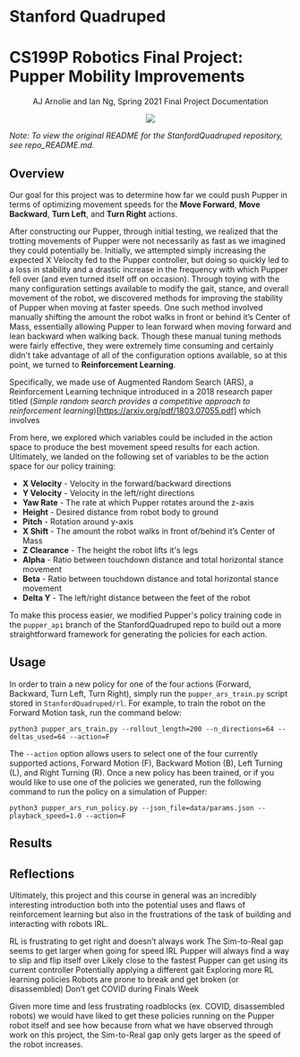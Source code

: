 # Stanford Quadruped

# CS199P Robotics Final Project: Pupper Mobility Improvements
<p align="center">
AJ Arnolie and Ian Ng, Spring 2021 Final Project Documentation
</p>

<p align="center">
  <img src="https://user-images.githubusercontent.com/57520931/172830198-0aa07c93-ac87-444e-b930-929a41eb14fb.gif"/>
</p>

_Note: To view the original README for the StanfordQuadruped repository, see repo_README.md._

## Overview
Our goal for this project was to determine how far we could push Pupper in terms of optimizing movement speeds for the **Move Forward**, **Move Backward**, **Turn Left**, and **Turn Right** actions. 

After constructing our Pupper, through initial testing, we realized that the trotting movements of Pupper were not necessarily as fast as we imagined they could potentially be. Initially, we attempted simply increasing the expected X Velocity fed to the Pupper controller, but doing so quickly led to a loss in stability and a drastic increase in the frequency with which Pupper fell over (and even turned itself off on occasion). Through toying with the many configuration settings available to modify the gait, stance, and overall movement of the robot, we discovered methods for improving the stability of Pupper when moving at faster speeds. One such method involved manually shifting the amount the robot walks in front or behind it’s Center of Mass, essentially allowing Pupper to lean forward when moving forward and lean backward when walking back. Though these manual tuning methods were fairly effective, they were extremely time consuming and certainly didn't take advantage of all of the configuration options available, so at this point, we turned to **Reinforcement Learning**.

Specifically, we made use of Augmented Random Search (ARS), a Reinforcement Learning technique introduced in a 2018 research paper titled (_Simple random search provides a competitive approach to reinforcement learning_)[https://arxiv.org/pdf/1803.07055.pdf] which involves 

From here, we explored which variables could be included in the action space to produce the best movement speed results for each action. Ultimately, we landed on the following set of variables to be the action space for our policy training:
- **X Velocity** - Velocity in the forward/backward directions
- **Y Velocity** - Velocity in the left/right directions
- **Yaw Rate** - The rate at which Pupper rotates around the z-axis
- **Height** - Desired distance from robot body to ground
- **Pitch** - Rotation around y-axis
- **X Shift** - The amount the robot walks in front of/behind it’s Center of Mass 
- **Z Clearance** - The height the robot lifts it's legs
- **Alpha** - Ratio between touchdown distance and total horizontal stance movement
- **Beta** - Ratio between touchdown distance and total horizontal stance movement
- **Delta Y** - The left/right distance between the feet of the robot


To make this process easier, we modified Pupper's policy training code in the `pupper_api` branch of the StanfordQuadruped repo to build out a more straightforward framework for generating the policies for each action. 

## Usage

In order to train a new policy for one of the four actions (Forward, Backward, Turn Left, Turn Right), simply run the `pupper_ars_train.py` script stored in `StanfordQuadruped/rl`. For example, to train the robot on the Forward Motion task, run the command below:
```
python3 pupper_ars_train.py --rollout_length=200 --n_directions=64 --deltas_used=64 --action=F
```
The `--action` option allows users to select one of the four currently supported actions, Forward Motion (F), Backward Motion (B), Left Turning (L), and Right Turning (R). Once a new policy has been trained, or if you would like to use one of the policies we generated, run the following command to run the policy on a simulation of Pupper:
```
python3 pupper_ars_run_policy.py --json_file=data/params.json --playback_speed=1.0 --action=F
```

## Results


## Reflections
Ultimately, this project and this course in general was an incredibly interesting introduction both into the potential uses and flaws of reinforcement learning but also in the frustrations of the task of building and interacting with robots IRL.

RL is frustrating to get right and doesn’t always work
The Sim-to-Real gap seems to get larger when going for speed
IRL Pupper will always find a way to slip and flip itself over
Likely close to the fastest Pupper can get using its current controller
Potentially applying a different gait
Exploring more RL learning policies
Robots are prone to break and get broken (or disassembled)
Don’t get COVID during Finals Week



Given more time and less frustrating roadblocks (ex. COVID, disassembled robots) we would have liked to get these policies running on the Pupper robot itself and see how because from what we have observed through work on this project, the Sim-to-Real gap only gets larger as the speed of the robot increases. 
